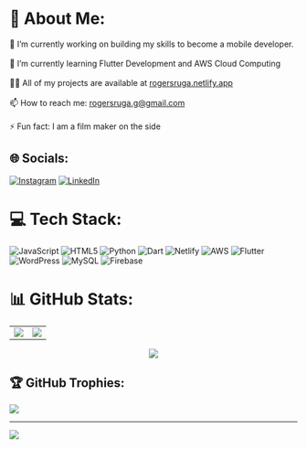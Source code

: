 # 💫 About Me:
🔭 I’m currently working on building my skills to become a mobile developer.<br><br>🌱 I’m currently learning Flutter Development and AWS Cloud Computing<br><br>👨‍💻 All of my projects are available at [rogersruga.netlify.app](https://rogersruga.netlify.app)<br><br>📫 How to reach me: rogersruga.g@gmail.com<br><br>⚡ Fun fact: I am a film maker on the side

## 🌐 Socials:
[![Instagram](https://img.shields.io/badge/Instagram-%23E4405F.svg?logo=Instagram&logoColor=white)](https://www.instagram.com/ruga.dev/) 
[![LinkedIn](https://img.shields.io/badge/LinkedIn-%230077B5.svg?logo=linkedin&logoColor=white)](https://www.linkedin.com/in/rogersruga) 

# 💻 Tech Stack:
![JavaScript](https://img.shields.io/badge/javascript-%23323330.svg?style=for-the-badge&logo=javascript&logoColor=%23F7DF1E) 
![HTML5](https://img.shields.io/badge/html5-%23E34F26.svg?style=for-the-badge&logo=html5&logoColor=white) 
![Python](https://img.shields.io/badge/python-3670A0?style=for-the-badge&logo=python&logoColor=ffdd54) 
![Dart](https://img.shields.io/badge/dart-%230175C2.svg?style=for-the-badge&logo=dart&logoColor=white) 
![Netlify](https://img.shields.io/badge/netlify-%23000000.svg?style=for-the-badge&logo=netlify&logoColor=#00C7B7) 
![AWS](https://img.shields.io/badge/AWS-%23FF9900.svg?style=for-the-badge&logo=amazon-aws&logoColor=white) 
![Flutter](https://img.shields.io/badge/Flutter-%2302569B.svg?style=for-the-badge&logo=Flutter&logoColor=white) 
![WordPress](https://img.shields.io/badge/WordPress-%23117AC9.svg?style=for-the-badge&logo=WordPress&logoColor=white) 
![MySQL](https://img.shields.io/badge/mysql-4479A1.svg?style=for-the-badge&logo=mysql&logoColor=white) 
![Firebase](https://img.shields.io/badge/firebase-a08021?style=for-the-badge&logo=firebase&logoColor=ffcd34)

# 📊 GitHub Stats:
<table>
  <tr>
    <td><img src="https://github-readme-stats.vercel.app/api?username=rogersruga&theme=dark&hide_border=true&include_all_commits=true&count_private=true" /></td>
    <td><img src="https://nirzak-streak-stats.vercel.app/?user=rogersruga&theme=dark&hide_border=true" /></td>
  </tr>
</table>

<p align="center">
  <img src="https://github-readme-stats.vercel.app/api/top-langs/?username=rogersruga&theme=dark&hide_border=true&include_all_commits=true&count_private=true&layout=compact" />
</p>

## 🏆 GitHub Trophies:
![](https://github-profile-trophy.vercel.app/?username=rogersruga&theme=radical&no-frame=false&no-bg=true&margin-w=4)

---

[![](https://visitcount.itsvg.in/api?id=rogersruga&icon=0&color=0)](https://visitcount.itsvg.in)

<!-- Proudly created with GPRM ( https://gprm.itsvg.in ) -->
